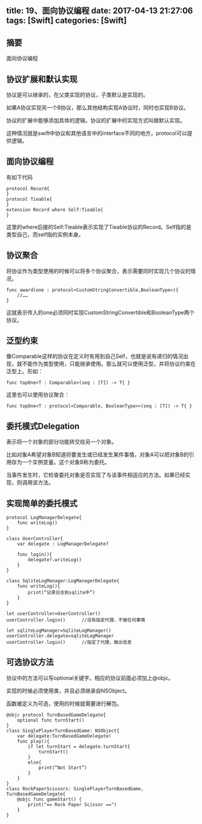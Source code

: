 title: 19、面向协议编程
date: 2017-04-13 21:27:06
tags: [Swift]
categories: [Swift]
---

## 摘要
面向协议编程
<!--more-->


## 协议扩展和默认实现
	
协议是可以继承的，在父类实现的协议，子类默认是实现的。
	
如果A协议实现另一个B协议，那么其他结构实现A协议时，同时也实现B协议。

	
协议的扩展中能够添加具体的逻辑。协议的扩展中的实现方式叫做默认实现。

	
这种情况就是swift中协议和其他语言中的interface不同的地方，protocol可以提供逻辑。

## 面向协议编程
	
有如下代码

	protocol Record{
	}
	protocol Tieable{
	}
	extension Record where Self:Tieable{
	}
	
这里的where后接的Self:Tieable表示实现了Tieable协议的Record。Self指的是类型自己，而self指的实例本身。

## 协议聚合
	
将协议作为类型使用的时候可以将多个协议聚合，表示需要同时实现几个协议的情况。

	func award(one : protocol<CustomStringConvertible,BooleanType>){
		//……
	}
	
这就表示传入的one必须同时实现CustomStringConvertible和BooleanType两个协议。

## 泛型约束
	
像Comparable这样的协议在定义时有用到自己Self，也就是说有递归的情况出现，就不能作为类型使用，只能继承使用。那么就可以使用泛型，并将协议约束在泛型上。形如：

	func topOne<T : Comparable>(seq : [T]) -> T{ }
	
这里也可以使用协议聚合：

	func topOne<T : protocol<Comparable, BooleanType>>(seq : [T]) -> T{ }

## 委托模式Delegation
	
表示将一个对象的部分功能转交给另一个对象。

比如对象A希望对象B知道将要发生或已经发生某件事情，对象A可以把对象B的引用存为一个实例变量。这个对象B称为委托。

当事件发生时，它检查委托对象是否实现了与该事件相适应的方法。如果已经实现，则调用该方法。

## 实现简单的委托模式

	protocol LogManagerDelegate{
		func writeLog()
	}

	class UserController{
		var delegate : LogManagerDelegate?

		func login(){
			delegate?.writeLog()
		}
	}

	class SqliteLogManager:LogManagerDelegate{
		func writeLog(){
			print(“记录日志到sqlite中”)
		}
	}

	let userController=UserController()
	userController.login()		//没有指定代理，不做任何事情
	
	let sqliteLogManager=SqliteLogManager()
	userController.delegate=sqliteLogManager
	userController.login()		//指定了代理，输出信息

## 可选协议方法
	
协议中的方法可以写optional关键字。相应的协议前面必须加上@objc。
	
实现的时候必须使用类，并且必须继承自NSObject。

函数被定义为可选，使用的时候就需要进行解包。

	@objc protocol TurnBasedGameDelegate{
		optional func turnStart()
	}
	class SinglePlayerTurnBasedGame: NSObject{
		var delegate:TurnBasedGameDelegate!
		func play(){
			if let turnStart = delegate.turnStart{
				turnStart()
			}
			else{
				print(“Not Start”)
			}
		}
	}
	class RockPaperScissors: SinglePlayerTurnBasedGame, TurnBasedGameDelegate{
		@objc func gameStart() {
			print("== Rock Paper Scissor ==")
		}
	}
